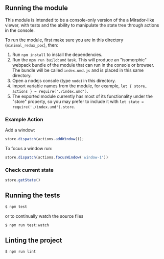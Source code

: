 ## Running the module
This module is intended to be a console-only version of the a Mirador-like viewer, with tests and the ability to manipulate the state tree through actions in the console.

To run the module, first make sure you are in this directory (`minimal_redux_poc`), then:

1. Run `npm install` to install the dependencies.
1. Run the `npm run build:umd` task. This will produce an "isomorphic" webpack bundle of the module that can run in the console or browser. The bundle will be called `index.umd.js` and is placed in this same directory.
1. Open a nodejs console (type `node`) in this directory.
1. Import variable names from the module, for example, `let { store, actions } = require('./index.umd')`.
1. The exported module currently has most of its functionality under the "store" property, so you may prefer to include it with `let state = require('./index.umd').store`.

### Example Action

Add a window:
```javascript
store.dispatch(actions.addWindow());
```

To focus a window run:

```javascript
store.dispatch(actions.focusWindow('window-1'))
```

### Check current state

```javascript
store.getState()
```

## Running the tests

```sh
$ npm test
```

or to continually watch the source files

```sh
$ npm run test:watch
```

## Linting the project

```sh
$ npm run lint
```
